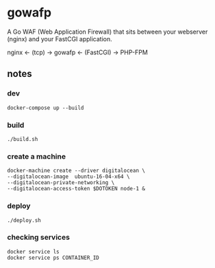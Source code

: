 # gowafp

A Go WAF (Web Application Firewall) that sits between your webserver (nginx)
and your FastCGI application.

nginx <- (tcp) -> gowafp <- (FastCGI) -> PHP-FPM

## notes

### dev

```
docker-compose up --build
```

### build

```
./build.sh
```

### create a machine

```
docker-machine create --driver digitalocean \
--digitalocean-image  ubuntu-16-04-x64 \
--digitalocean-private-networking \
--digitalocean-access-token $DOTOKEN node-1 &
```

### deploy

```
./deploy.sh
```

### checking services

```
docker service ls
docker service ps CONTAINER_ID
```
